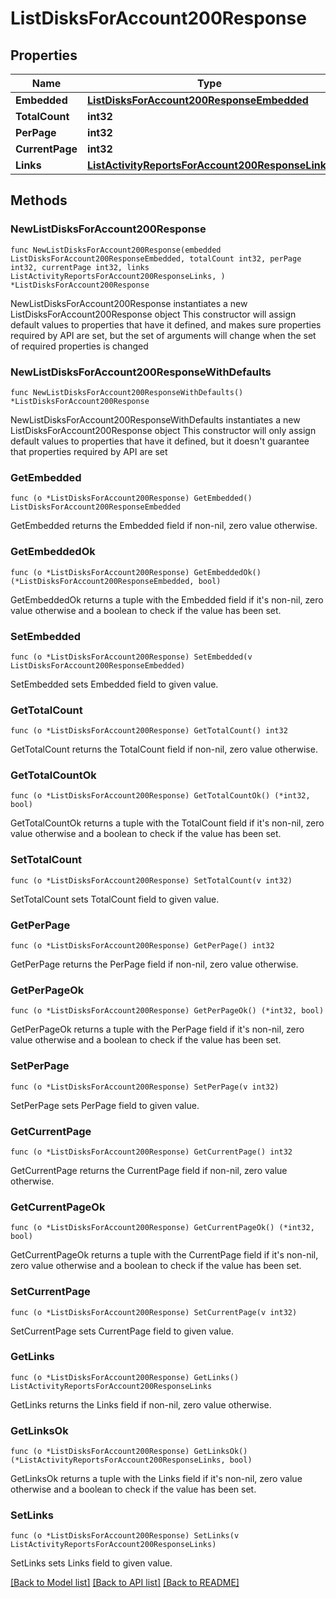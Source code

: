 # ListDisksForAccount200Response

## Properties

Name | Type | Description | Notes
------------ | ------------- | ------------- | -------------
**Embedded** | [**ListDisksForAccount200ResponseEmbedded**](ListDisksForAccount200ResponseEmbedded.md) |  | 
**TotalCount** | **int32** |  | 
**PerPage** | **int32** |  | 
**CurrentPage** | **int32** |  | 
**Links** | [**ListActivityReportsForAccount200ResponseLinks**](ListActivityReportsForAccount200ResponseLinks.md) |  | 

## Methods

### NewListDisksForAccount200Response

`func NewListDisksForAccount200Response(embedded ListDisksForAccount200ResponseEmbedded, totalCount int32, perPage int32, currentPage int32, links ListActivityReportsForAccount200ResponseLinks, ) *ListDisksForAccount200Response`

NewListDisksForAccount200Response instantiates a new ListDisksForAccount200Response object
This constructor will assign default values to properties that have it defined,
and makes sure properties required by API are set, but the set of arguments
will change when the set of required properties is changed

### NewListDisksForAccount200ResponseWithDefaults

`func NewListDisksForAccount200ResponseWithDefaults() *ListDisksForAccount200Response`

NewListDisksForAccount200ResponseWithDefaults instantiates a new ListDisksForAccount200Response object
This constructor will only assign default values to properties that have it defined,
but it doesn't guarantee that properties required by API are set

### GetEmbedded

`func (o *ListDisksForAccount200Response) GetEmbedded() ListDisksForAccount200ResponseEmbedded`

GetEmbedded returns the Embedded field if non-nil, zero value otherwise.

### GetEmbeddedOk

`func (o *ListDisksForAccount200Response) GetEmbeddedOk() (*ListDisksForAccount200ResponseEmbedded, bool)`

GetEmbeddedOk returns a tuple with the Embedded field if it's non-nil, zero value otherwise
and a boolean to check if the value has been set.

### SetEmbedded

`func (o *ListDisksForAccount200Response) SetEmbedded(v ListDisksForAccount200ResponseEmbedded)`

SetEmbedded sets Embedded field to given value.


### GetTotalCount

`func (o *ListDisksForAccount200Response) GetTotalCount() int32`

GetTotalCount returns the TotalCount field if non-nil, zero value otherwise.

### GetTotalCountOk

`func (o *ListDisksForAccount200Response) GetTotalCountOk() (*int32, bool)`

GetTotalCountOk returns a tuple with the TotalCount field if it's non-nil, zero value otherwise
and a boolean to check if the value has been set.

### SetTotalCount

`func (o *ListDisksForAccount200Response) SetTotalCount(v int32)`

SetTotalCount sets TotalCount field to given value.


### GetPerPage

`func (o *ListDisksForAccount200Response) GetPerPage() int32`

GetPerPage returns the PerPage field if non-nil, zero value otherwise.

### GetPerPageOk

`func (o *ListDisksForAccount200Response) GetPerPageOk() (*int32, bool)`

GetPerPageOk returns a tuple with the PerPage field if it's non-nil, zero value otherwise
and a boolean to check if the value has been set.

### SetPerPage

`func (o *ListDisksForAccount200Response) SetPerPage(v int32)`

SetPerPage sets PerPage field to given value.


### GetCurrentPage

`func (o *ListDisksForAccount200Response) GetCurrentPage() int32`

GetCurrentPage returns the CurrentPage field if non-nil, zero value otherwise.

### GetCurrentPageOk

`func (o *ListDisksForAccount200Response) GetCurrentPageOk() (*int32, bool)`

GetCurrentPageOk returns a tuple with the CurrentPage field if it's non-nil, zero value otherwise
and a boolean to check if the value has been set.

### SetCurrentPage

`func (o *ListDisksForAccount200Response) SetCurrentPage(v int32)`

SetCurrentPage sets CurrentPage field to given value.


### GetLinks

`func (o *ListDisksForAccount200Response) GetLinks() ListActivityReportsForAccount200ResponseLinks`

GetLinks returns the Links field if non-nil, zero value otherwise.

### GetLinksOk

`func (o *ListDisksForAccount200Response) GetLinksOk() (*ListActivityReportsForAccount200ResponseLinks, bool)`

GetLinksOk returns a tuple with the Links field if it's non-nil, zero value otherwise
and a boolean to check if the value has been set.

### SetLinks

`func (o *ListDisksForAccount200Response) SetLinks(v ListActivityReportsForAccount200ResponseLinks)`

SetLinks sets Links field to given value.



[[Back to Model list]](../README.md#documentation-for-models) [[Back to API list]](../README.md#documentation-for-api-endpoints) [[Back to README]](../README.md)


